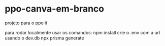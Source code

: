 # ppo-canva-em-branco
projeto para o ppo ii

para rodar localmente usar os comandos:
npm install
crie o .env com a url usando o dev.db
npx prisma generate